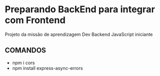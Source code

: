 # Preparando BackEnd para integrar com Frontend
Projeto da missão de aprendizagem Dev Backend JavaScript iniciante

## COMANDOS
- npm i cors
- npm install express-async-errors